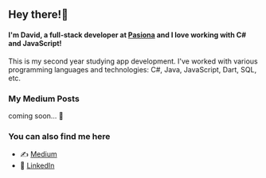 ## Hey there!👋

#### I'm David, a full-stack developer at [Pasiona](https://www.linkedin.com/company/pasiona/mycompany/) and I love working with C# and JavaScript!
This is my second year studying app development. I've worked with various programming languages and technologies: C#, Java, JavaScript, Dart, SQL, etc.

### My Medium Posts
coming soon... 👀
<br/>


### You can also find me here
- ✍️ [Medium](https://medium.com/@david.salcedo0313)
- 💼 [LinkedIn](https://www.linkedin.com/in/david-salcedo-salamanca/)


<!--
**david03130/david03130** is a ✨ _special_ ✨ repository because its `README.md` (this file) appears on your GitHub profile.

Here are some ideas to get you started:

- 🔭 I’m currently working on ...
- 🌱 I’m currently learning ...
- 👯 I’m looking to collaborate on ...
- 🤔 I’m looking for help with ...
- 💬 Ask me about ...
- 📫 How to reach me: ...
- 😄 Pronouns: ...
- ⚡ Fun fact: ...
-->
